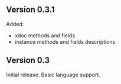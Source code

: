 ## Version 0.3.1

Added:
* xdoc methods and fields
* instance methods and fields descriptions

## Version 0.3

Initial release. Basic language support.
